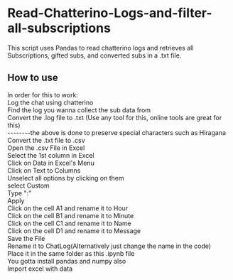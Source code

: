 # Read-Chatterino-Logs-and-filter-all-subscriptions
This script uses Pandas to read chatterino logs and retrieves all Subscriptions, gifted subs, and converted subs  in a .txt file.<br>

## How to use
In order for this to work:<br>
    Log the chat using chatterino<br>
    Find the log you wanna collect the sub data from<br>
    Convert the .log file to .txt (Use any tool for this, online tools are great for this)<br>
    --------the above is done to preserve special characters such as Hiragana<br>
    Convert the .txt file to .csv<br>
    Open the .csv File in Excel<br>
    Select the 1st column in Excel<br>
    Click on Data in Excel's Menu<br>
    Click on Text to Columns<br>
    Unselect all options by clicking on them<br>
    select Custom<br>
    Type ":"<br>
    Apply<br>
    Click on the cell A1 and rename it to Hour<br>
    Click on the cell B1 and rename it to Minute<br>
    Click on the cell C1 and rename it to Name<br>
    Click on the cell D1 and rename it to Message<br>
    Save the File<br>
    Rename it to ChatLog(Alternatively just change the name in the code)<br>
    Place it in the same folder as this .ipynb file<br>
You gotta install pandas and numpy also<br>
Import excel with data<br>

